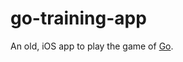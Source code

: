 go-training-app
===============

An old, iOS app to play the game of [Go](https://en.wikipedia.org/wiki/Go_(board_game)).  
